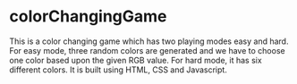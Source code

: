# colorChangingGame
This is a color changing game which has two playing modes easy and hard. For easy mode, three random colors are generated and we have to choose one color based upon the given RGB value. For hard mode, it has six different colors. It is built using HTML, CSS and Javascript.

